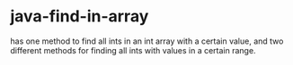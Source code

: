 # java-find-in-array
has one method to find all ints in an int array with a certain value, and two different methods for finding all ints with values in a certain range.

